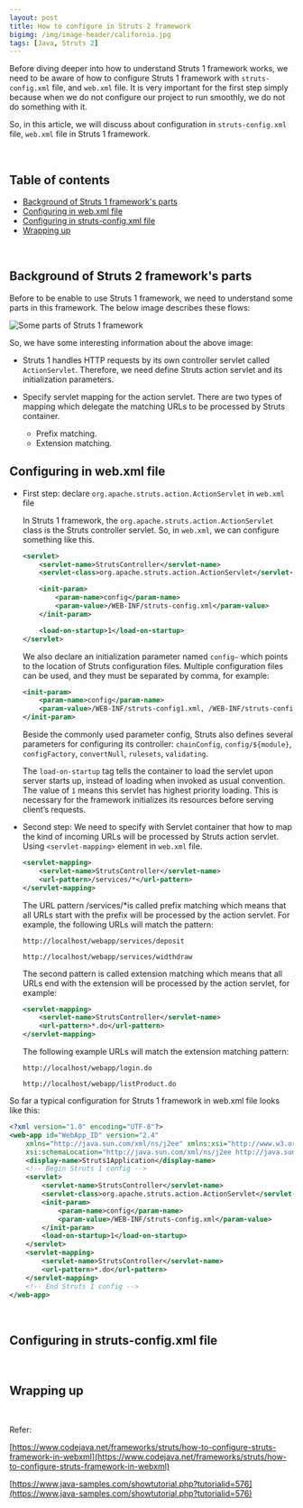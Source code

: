 ```yaml
---
layout: post
title: How to configure in Struts 2 framework
bigimg: /img/image-header/california.jpg
tags: [Java, Struts 2]
---
```


Before diving deeper into how to understand Struts 1 framework works, we need to be aware of how to configure Struts 1 framework with ```struts-config.xml``` file, and ```web.xml``` file. It is very important for the first step simply because when we do not configure our project to run smoothly, we do not do something with it.

So, in this article, we will discuss about configuration in ```struts-config.xml``` file, ```web.xml``` file in Struts 1 framework.

<br>

## Table of contents
- [Background of Struts 1 framework's parts](#background-of-struts-1-framework's-parts)
- [Configuring in web.xml file](#configuring-in-web.xml)
- [Configuring in struts-config.xml file](#configuring-in-struts-config.xml-file)
- [Wrapping up](#wrapping-up)

<br>

## Background of Struts 2 framework's parts
Before to be enable to use Struts 1 framework, we need to understand some parts in this framework. The below image describes these flows:

![Some parts of Struts 1 framework](../img/struts-1-framework/Struts-1-action-servlet-diagram.png)

So, we have some interesting information about the above image:
- Struts 1 handles HTTP requests by its own controller servlet called ```ActionServlet```. Therefore, we need define Struts action servlet and its initialization parameters.

- Specify servlet mapping for the action servlet. There are two types of mapping which delegate the matching URLs to be processed by Struts container.
    - Prefix matching. 
    - Extension matching.

## Configuring in web.xml file
- First step: declare ```org.apache.struts.action.ActionServlet``` in ```web.xml``` file

    In Struts 1 framework, the ```org.apache.struts.action.ActionServlet``` class is the Struts controller servlet. So, in ```web.xml```, we can configure something like this.

    ```xml
    <servlet>
        <servlet-name>StrutsController</servlet-name>
        <servlet-class>org.apache.struts.action.ActionServlet</servlet-class>

        <init-param>
            <param-name>config</param-name>
            <param-value>/WEB-INF/struts-config.xml</param-value>
        </init-param>

        <load-on-startup>1</load-on-startup>
    </servlet>
    ```

    We also declare an initialization parameter named ```config–``` which points to the location of Struts configuration files. Multiple configuration files can be used, and they must be separated by comma, for example:

    ```xml
    <init-param>
        <param-name>config</param-name>
        <param-value>/WEB-INF/struts-config1.xml, /WEB-INF/struts-config2.xml</param-value>
    </init-param>
    ```

    Beside the commonly used parameter config, Struts also defines several parameters for configuring its controller: ```chainConfig```, ```config/${module}```, ```configFactory```, ```convertNull```, ```rulesets```, ```validating```.

    The ```load-on-startup``` tag tells the container to load the servlet upon server starts up, instead of loading when invoked as usual convention. The value of ```1``` means this servlet has highest priority loading. This is necessary for the framework initializes its resources before serving client’s requests.

- Second step: We need to specify with Servlet container that how to map the kind of incoming URLs will be processed by Struts action servlet. Using ```<servlet-mapping>``` element in ```web.xml``` file.

    ```xml
    <servlet-mapping>
        <servlet-name>StrutsController</servlet-name>
        <url-pattern>/services/*</url-pattern>
    </servlet-mapping>
    ```

    The URL pattern /services/*is called prefix matching which means that all URLs start with the prefix will be processed by the action servlet. For example, the following URLs will match the pattern:

    ```http://localhost/webapp/services/deposit```

    ```http://localhost/webapp/services/widthdraw```

    The second pattern is called extension matching which means that all URLs end with the extension will be processed by the action servlet, for example:

    ```xml
    <servlet-mapping>
        <servlet-name>StrutsController</servlet-name>
        <url-pattern>*.do</url-pattern>
    </servlet-mapping>
    ```

    The following example URLs will match the extension matching pattern:

    ```http://localhost/webapp/login.do```

    ```http://localhost/webapp/listProduct.do```

So far a typical configuration for Struts 1 framework in web.xml file looks like this:

```xml
<?xml version="1.0" encoding="UTF-8"?>
<web-app id="WebApp_ID" version="2.4"
    xmlns="http://java.sun.com/xml/ns/j2ee" xmlns:xsi="http://www.w3.org/2001/XMLSchema-instance"
    xsi:schemaLocation="http://java.sun.com/xml/ns/j2ee http://java.sun.com/xml/ns/j2ee/web-app_2_4.xsd">
    <display-name>Struts1Application</display-name>
    <!-- Begin Struts 1 config -->
    <servlet>
        <servlet-name>StrutsController</servlet-name>
        <servlet-class>org.apache.struts.action.ActionServlet</servlet-class>
        <init-param>
            <param-name>config</param-name>
            <param-value>/WEB-INF/struts-config.xml</param-value>
        </init-param>
        <load-on-startup>1</load-on-startup>
    </servlet>
    <servlet-mapping>
        <servlet-name>StrutsController</servlet-name>
        <url-pattern>*.do</url-pattern>
    </servlet-mapping>
    <!-- End Struts 1 config -->     
</web-app>
```

<br>

## Configuring in struts-config.xml file




<br>

## Wrapping up


<br>


Refer:

[https://www.codejava.net/frameworks/struts/how-to-configure-struts-framework-in-webxml](https://www.codejava.net/frameworks/struts/how-to-configure-struts-framework-in-webxml)

[https://www.java-samples.com/showtutorial.php?tutorialid=576](https://www.java-samples.com/showtutorial.php?tutorialid=576)